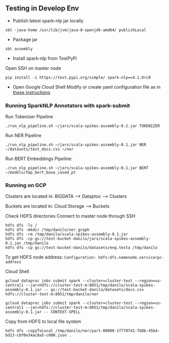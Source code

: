 ## Testing in Develop Env
- Publish latest spark-nlp jar locally
```
sbt -java-home /usr/lib/jvm/java-8-openjdk-amd64/ publishLocal
```

- Package jar
```
sbt assembly
```

- Install spark-nlp from TestPyPi

Open SSH on master node
```
pip install -i https://test.pypi.org/simple/ spark-nlp==4.1.0rc8
```

- Open Google Cloud Shell
Modify or create yaml configuration file as in [these instructions](https://cloud.google.com/dataproc/docs/guides/recreate-cluster?_ga=2.32389115.-415886188.1658759776&cloudshell=false#gcloud-command)
  
### Running SparkNLP Annotators with spark-submit

Run Tokenizer Pipeline
```
./run_nlp_pipeline.sh ~/jars/scala-spikes-assembly-0.2.jar TOKENIZER
```

Run NER Pipeline
```
./run_nlp_pipeline.sh ~/jars/scala-spikes-assembly-0.1.jar NER ~/datasets/test_docs.csv ~/ner
```

Run BERT Embeddings Pipeline:
```
./run_nlp_pipeline.sh ~/jars/scala-spikes-assembly-0.1.jar BERT ~/models/tmp_bert_base_cased_pt
```

### Running on GCP

Clusters are located in:
BIGDATA --> Dataptoc --> Clusters

Buckets are located in:
Cloud Storage --> Buckets

Check HDFS directories
Connect to master node through SSH 
```
hdfs dfs -ls /
hdfs dfs -mkdir /tmp/danilo/ner_graph
hdfs dfs -rm /tmp/danilo/scala-spikes-assembly-0.1.jar
hdfs dfs -cp gs://test-bucket-danilo/jars/scala-spikes-assembly-0.1.jar /tmp/danilo
hdfs dfs -cp gs://test-bucket-danilo/datasets/eng.testa /tmp/danilo
```

To get HDFS node address:
`Configuration: hdfs:dfs.namenode.servicerpc-address`

Cloud Shell
```
gcloud dataproc jobs submit spark --cluster=cluster-test --region=us-central1 --jar=hdfs://cluster-test-m:8051/tmp/danilo/scala-spikes-assembly-0.1.jar -- gs://test-bucket-danilo/datasets/docs.csv hdfs://cluster-test-m:8051/tmp/danilo/ner
```

```
gcloud dataproc jobs submit spark --cluster=cluster-test --region=us-central1 --jar=hdfs://cluster-test-m:8051/tmp/danilo/scala-spikes-assembly-0.1.jar -- CONTEXT-SPELL
```

Copy from HDFS to local file system
```
hdfs dfs -copyToLocal /tmp/danilo/ner/part-00000-1f7707d1-7b8b-45b4-bd13-cbf0e34ac8a5-c000.json .
```
